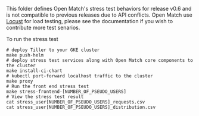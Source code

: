 This folder defines Open Match's stress test behaviors for release v0.6 and is not compatible to previous releases due to API conflicts. Open Match use [Locust](https://docs.locust.io/en/stable/) for load testing, please see the documentation if you wish to contribute more test senarios.

To run the stress test
```
# deploy Tiller to your GKE cluster
make push-helm
# deploy stress test services along with Open Match core components to the cluster
make install-ci-chart
# kubectl port-forward localhost traffic to the cluster
make proxy
# Run the front end stress test
make stress-frontend-[NUMBER_OF_PSEUDO_USERS]
# View the stress test result
cat stress_user[NUMBER_OF_PSEUDO_USERS]_requests.csv
cat stress_user[NUMBER_OF_PSEUDO_USERS]_distribution.csv
```